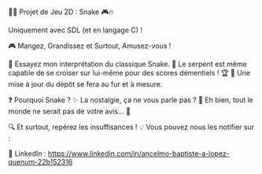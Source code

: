 🐍✨ Projet de Jeu 2D : Snake 🎮🔥

Uniquement avec SDL (et en langage C) !

🎮 Mangez, Grandissez et Surtout, Amusez-vous !

🌟 Essayez mon interprétation du classique Snake. 🐍 Le serpent est même capable de se croiser sur lui-même pour des scores démentiels ! 🏆
💾 Une mise à jour du dépôt se fera au fur et à mesure.

❓ Pourquoi Snake ?
✨ La nostalgie, ça ne vous parle pas ? 🌈 Eh bien, tout le monde ne serait pas de votre avis... 🤷

🔍 Et surtout, repérez les insuffisances !
💡 Vous pouvez nous les notifier sur :

💼 LinkedIn : https://www.linkedin.com/in/ancelmo-baptiste-a-lopez-quenum-22b152316
